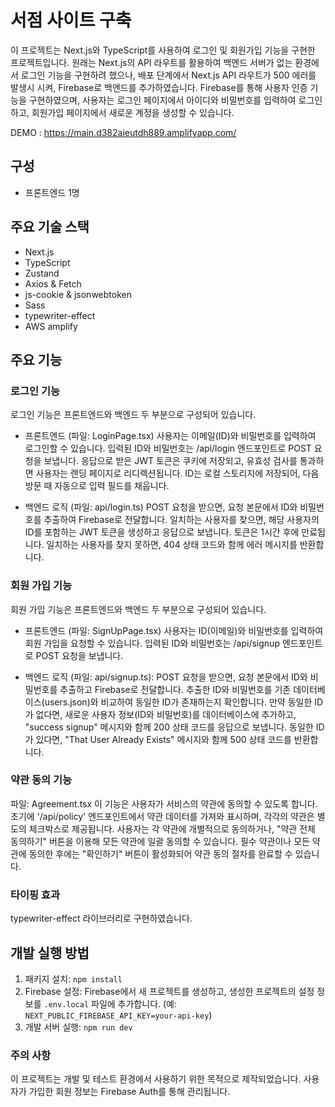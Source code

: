 # 서점 사이트 구축

이 프로젝트는 Next.js와 TypeScript를 사용하여 로그인 및 회원가입 기능을 구현한 프로젝트입니다.
원래는 Next.js의 API 라우트를 활용하여 백엔드 서버가 없는 환경에서 로그인 기능을 구현하려 했으나,
배포 단계에서 Next.js API 라우트가 500 에러를 발생시 시켜, Firebase로 백엔드를 추가하였습니다.
Firebase를 통해 사용자 인증 기능을 구현하였으며, 사용자는 로그인 페이지에서 아이디와 비밀번호를 입력하여 로그인하고,
회원가입 페이지에서 새로운 계정을 생성할 수 있습니다.

DEMO : <https://main.d382aieutdh889.amplifyapp.com/>

## 구성

- 프론트엔드 1명

## 주요 기술 스택

- Next.js
- TypeScript
- Zustand
- Axios & Fetch
- js-cookie & jsonwebtoken
- Sass
- typewriter-effect
- AWS amplify

## 주요 기능

### 로그인 기능

로그인 기능은 프론트엔드와 백엔드 두 부분으로 구성되어 있습니다.

- 프론트엔드 (파일: LoginPage.tsx)
  사용자는 이메일(ID)와 비밀번호를 입력하여 로그인할 수 있습니다. 입력된 ID와 비밀번호는 /api/login 엔드포인트로 POST 요청을 보냅니다.
  응답으로 받은 JWT 토큰은 쿠키에 저장되고, 유효성 검사를 통과하면 사용자는 랜딩 페이지로 리디렉션됩니다.
  ID는 로컬 스토리지에 저장되어, 다음 방문 때 자동으로 입력 필드를 채웁니다.

- 백엔드 로직 (파일: api/login.ts)
  POST 요청을 받으면, 요청 본문에서 ID와 비밀번호를 추출하여 Firebase로 전달합니다.
  일치하는 사용자를 찾으면, 해당 사용자의 ID를 포함하는 JWT 토큰을 생성하고 응답으로 보냅니다. 토큰은 1시간 후에 만료됩니다.
  일치하는 사용자를 찾지 못하면, 404 상태 코드와 함께 에러 메시지를 반환합니다.

### 회원 가입 기능

회원 가입 기능은 프론트엔드와 백엔드 두 부분으로 구성되어 있습니다.

- 프론트엔드 (파일: SignUpPage.tsx)
  사용자는 ID(이메일)와 비밀번호를 입력하여 회원 가입을 요청할 수 있습니다. 입력된 ID와 비밀번호는 /api/signup 엔드포인트로 POST 요청을 보냅니다.

- 백엔드 로직 (파일: api/signup.ts):
  POST 요청을 받으면, 요청 본문에서 ID와 비밀번호를 추출하고 Firebase로 전달합니다.
  추출한 ID와 비밀번호를 기존 데이터베이스(users.json)와 비교하여 동일한 ID가 존재하는지 확인합니다.
  만약 동일한 ID가 없다면, 새로운 사용자 정보(ID와 비밀번호)를 데이터베이스에 추가하고, "success signup" 메시지와 함께 200 상태 코드를 응답으로 보냅니다.
  동일한 ID가 있다면, "That User Already Exists" 메시지와 함께 500 상태 코드를 반환합니다.

### 약관 동의 기능

파일: Agreement.tsx
이 기능은 사용자가 서비스의 약관에 동의할 수 있도록 합니다. 초기에 '/api/policy' 엔드포인트에서 약관 데이터를 가져와 표시하며, 각각의 약관은 별도의 체크박스로 제공됩니다. 사용자는 각 약관에 개별적으로 동의하거나, "약관 전체 동의하기" 버튼을 이용해 모든 약관에 일괄 동의할 수 있습니다. 필수 약관이나 모든 약관에 동의한 후에는 "확인하기" 버튼이 활성화되어 약관 동의 절차를 완료할 수 있습니다.

### 타이핑 효과

typewriter-effect 라이브러리로 구현하였습니다.

## 개발 실행 방법

1. 패키지 설치: `npm install`
2. Firebase 설정: Firebase에서 새 프로젝트를 생성하고, 생성한 프로젝트의 설정 정보를 `.env.local` 파일에 추가합니다. (예: `NEXT_PUBLIC_FIREBASE_API_KEY=your-api-key`)
3. 개발 서버 실행: `npm run dev`

### 주의 사항

이 프로젝트는 개발 및 테스트 환경에서 사용하기 위한 목적으로 제작되었습니다.
사용자가 가입한 회원 정보는 Firebase Auth를 통해 관리됩니다.
